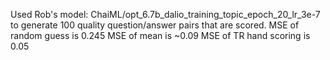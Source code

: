 Used Rob's model: ChaiML/opt_6.7b_dalio_training_topic_epoch_20_lr_3e-7 to generate 100 quality question/answer pairs that are scored.
MSE of random guess is 0.245
MSE of mean is ~0.09
MSE of TR hand scoring is 0.05